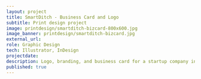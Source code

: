 ```yaml
---
layout: project
title: SmartDitch - Business Card and Logo
subtitle: Print design project
image: printdesign/smartditch-bizcard-800x600.jpg
image_banner: printdesign/smartditch-bizcard.jpg
external_url:
role: Graphic Design
tech: Illustrator, InDesign
projectdate:
description: Logo, branding, and business card for a startup company in Malaysia.
published: true
---
```


<!-- ### Overview
 
### Concept  

### Architecture

### Wireframes

### Mockups -->
